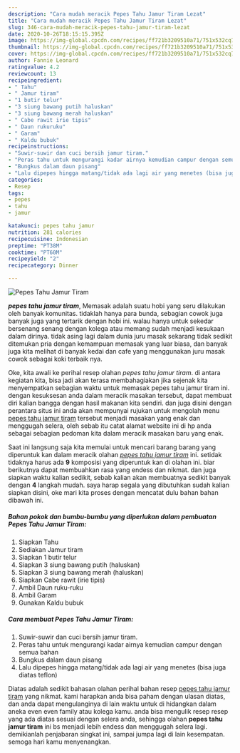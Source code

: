 ```yaml
---
description: "Cara mudah meracik Pepes Tahu Jamur Tiram Lezat"
title: "Cara mudah meracik Pepes Tahu Jamur Tiram Lezat"
slug: 346-cara-mudah-meracik-pepes-tahu-jamur-tiram-lezat
date: 2020-10-26T18:15:15.395Z
image: https://img-global.cpcdn.com/recipes/ff721b3209510a71/751x532cq70/pepes-tahu-jamur-tiram-foto-resep-utama.jpg
thumbnail: https://img-global.cpcdn.com/recipes/ff721b3209510a71/751x532cq70/pepes-tahu-jamur-tiram-foto-resep-utama.jpg
cover: https://img-global.cpcdn.com/recipes/ff721b3209510a71/751x532cq70/pepes-tahu-jamur-tiram-foto-resep-utama.jpg
author: Fannie Leonard
ratingvalue: 4.2
reviewcount: 13
recipeingredient:
- " Tahu"
- " Jamur tiram"
- "1 butir telur"
- "3 siung bawang putih haluskan"
- "3 siung bawang merah haluskan"
- " Cabe rawit irie tipis"
- " Daun rukuruku"
- " Garam"
- " Kaldu bubuk"
recipeinstructions:
- "Suwir-suwir dan cuci bersih jamur tiram."
- "Peras tahu untuk mengurangi kadar airnya kemudian campur dengan semua bahan"
- "Bungkus dalam daun pisang"
- "Lalu dipepes hingga matang/tidak ada lagi air yang menetes (bisa juga diatas teflon)"
categories:
- Resep
tags:
- pepes
- tahu
- jamur

katakunci: pepes tahu jamur 
nutrition: 281 calories
recipecuisine: Indonesian
preptime: "PT38M"
cooktime: "PT60M"
recipeyield: "2"
recipecategory: Dinner

---
```



![Pepes Tahu Jamur Tiram](https://img-global.cpcdn.com/recipes/ff721b3209510a71/751x532cq70/pepes-tahu-jamur-tiram-foto-resep-utama.jpg)

<b><i>pepes tahu jamur tiram</i></b>, Memasak adalah suatu hobi yang seru dilakukan oleh banyak komunitas. tidaklah hanya para bunda, sebagian cowok juga banyak juga yang tertarik dengan hobi ini. walau hanya untuk sekedar bersenang senang dengan kolega atau memang sudah menjadi kesukaan dalam dirinya. tidak asing lagi dalam dunia juru masak sekarang tidak sedikit ditemukan pria dengan kemampuan memasak yang luar biasa, dan banyak juga kita melihat di banyak kedai dan cafe yang menggunakan juru masak cowok sebagai koki terbaik nya.



Oke, kita awali ke perihal resep olahan <i>pepes tahu jamur tiram</i>. di antara kegiatan kita, bisa jadi akan terasa membahagiakan jika sejenak kita menyempatkan sebagian waktu untuk memasak pepes tahu jamur tiram ini. dengan kesuksesan anda dalam meracik masakan tersebut, dapat membuat diri kalian bangga dengan hasil makanan kita sendiri. dan juga disini dengan perantara situs ini anda akan mempunyai rujukan untuk mengolah menu <u>pepes tahu jamur tiram</u> tersebut menjadi masakan yang enak dan menggugah selera, oleh sebab itu catat alamat website ini di hp anda sebagai sebagian pedoman kita dalam meracik masakan baru yang enak.


Saat ini langsung saja kita memulai untuk mencari barang barang yang diperuntuk kan dalam meracik olahan <u><i>pepes tahu jamur tiram</i></u> ini. setidak tidaknya harus ada <b>9</b> komposisi yang diperuntuk kan di olahan ini. biar berikutnya dapat membuahkan rasa yang endess dan nikmat. dan juga siapkan waktu kalian sedikit, sebab kalian akan membuatnya sedikit banyak dengan <b>4</b> langkah mudah. saya harap segala yang dibutuhkan sudah kalian siapkan disini, oke mari kita proses dengan mencatat dulu bahan bahan dibawah ini.

<!--inarticleads1-->

##### Bahan pokok dan bumbu-bumbu yang diperlukan dalam pembuatan Pepes Tahu Jamur Tiram:

1. Siapkan  Tahu
1. Sediakan  Jamur tiram
1. Siapkan 1 butir telur
1. Siapkan 3 siung bawang putih (haluskan)
1. Siapkan 3 siung bawang merah (haluskan)
1. Siapkan  Cabe rawit (irie tipis)
1. Ambil  Daun ruku-ruku
1. Ambil  Garam
1. Gunakan  Kaldu bubuk




<!--inarticleads2-->

##### Cara membuat Pepes Tahu Jamur Tiram:

1. Suwir-suwir dan cuci bersih jamur tiram.
1. Peras tahu untuk mengurangi kadar airnya kemudian campur dengan semua bahan
1. Bungkus dalam daun pisang
1. Lalu dipepes hingga matang/tidak ada lagi air yang menetes (bisa juga diatas teflon)




Diatas adalah sedikit bahasan olahan perihal bahan resep <u>pepes tahu jamur tiram</u> yang nikmat. kami harapkan anda bisa paham dengan ulasan diatas, dan anda dapat mengulanginya di lain waktu untuk di hidangkan dalam aneka even even family atau kolega kamu. anda bisa mengulik resep resep yang ada diatas sesuai dengan selera anda, sehingga olahan <b>pepes tahu jamur tiram</b> ini bs menjadi lebih endess dan menggugah selera lagi. demikianlah penjabaran singkat ini, sampai jumpa lagi di lain kesempatan. semoga hari kamu menyenangkan.
